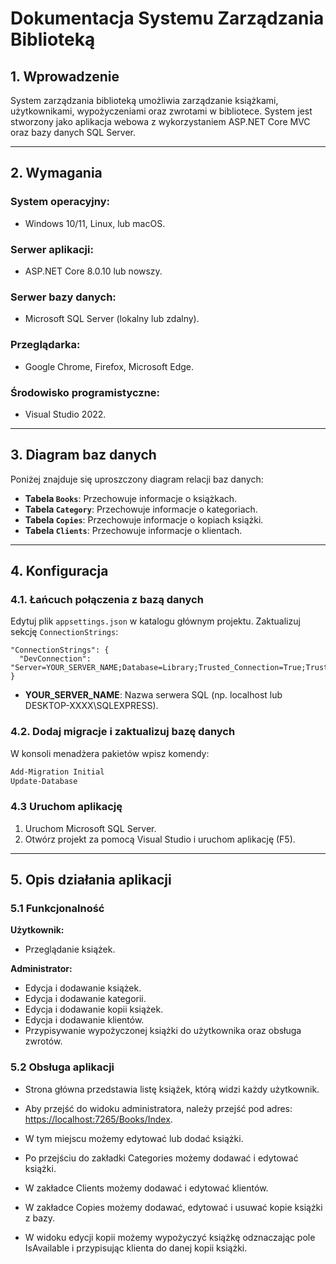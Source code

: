 # Dokumentacja Systemu Zarządzania Biblioteką

## 1. Wprowadzenie

System zarządzania biblioteką umożliwia zarządzanie książkami, użytkownikami, wypożyczeniami oraz zwrotami w bibliotece. System jest stworzony jako aplikacja webowa z wykorzystaniem ASP.NET Core MVC oraz bazy danych SQL Server.

---

## 2. Wymagania

### System operacyjny:
- Windows 10/11, Linux, lub macOS.

### Serwer aplikacji:
- ASP.NET Core 8.0.10 lub nowszy.

### Serwer bazy danych:
- Microsoft SQL Server (lokalny lub zdalny).

### Przeglądarka:
- Google Chrome, Firefox, Microsoft Edge.

### Środowisko programistyczne:
- Visual Studio 2022.

---

## 3. Diagram baz danych

Poniżej znajduje się uproszczony diagram relacji baz danych:

- **Tabela `Books`**: Przechowuje informacje o książkach.
- **Tabela `Category`**: Przechowuje informacje o kategoriach.
- **Tabela `Copies`**: Przechowuje informacje o kopiach książki.
- **Tabela `Clients`**: Przechowuje informacje o klientach.

---

## 4. Konfiguracja

### 4.1. Łańcuch połączenia z bazą danych

Edytuj plik `appsettings.json` w katalogu głównym projektu. Zaktualizuj sekcję `ConnectionStrings`:
```json:
"ConnectionStrings": { 
  "DevConnection": "Server=YOUR_SERVER_NAME;Database=Library;Trusted_Connection=True;TrustServerCertificate=True;" 
}
```
- **YOUR_SERVER_NAME**: Nazwa serwera SQL (np. localhost lub DESKTOP-XXXX\SQLEXPRESS).

### 4.2. Dodaj migracje i zaktualizuj bazę danych

W konsoli menadżera pakietów wpisz komendy:

```bash
Add-Migration Initial
Update-Database
```
### 4.3 Uruchom aplikację

1. Uruchom Microsoft SQL Server.
2. Otwórz projekt za pomocą Visual Studio i uruchom aplikację (F5).
---
## 5. Opis działania aplikacji

### 5.1 Funkcjonalność

**Użytkownik:**
- Przeglądanie książek.

**Administrator:**
- Edycja i dodawanie książek.
- Edycja i dodawanie kategorii.
- Edycja i dodawanie kopii książek.
- Edycja i dodawanie klientów.
- Przypisywanie wypożyczonej książki do użytkownika oraz obsługa zwrotów.

### 5.2 Obsługa aplikacji

- Strona główna przedstawia listę książek, którą widzi każdy użytkownik.

- Aby przejść do widoku administratora, należy przejść pod adres: [https://localhost:7265/Books/Index](https://localhost:7265/Books/Index).

- W tym miejscu możemy edytować lub dodać książki.
- Po przejściu do zakładki Categories możemy dodawać i edytować książki.
- W zakładce Clients możemy dodawać i edytować klientów.
- W zakładce Copies możemy dodawać, edytować i usuwać kopie książki z bazy.
- W widoku edycji kopii możemy wypożyczyć książkę odznaczając pole IsAvailable i przypisując klienta do danej kopii książki.

